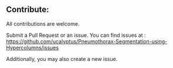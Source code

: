 ## Contribute:
All contributions are welcome.

Submit a Pull Request or an issue.
You can find issues at : https://github.com/ucalyptus/Pneumothorax-Segmentation-using-Hypercolumns/issues

Additionally, you may also create a new issue.
